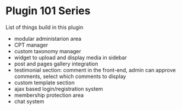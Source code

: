 # Plugin 101 Series

List of things build in this plugin

- modular administarion area
- CPT manager
- custom taxonomy manager
- widget to upload and display media in sidebar
- post and pages gallery integration
- testimonial section: comment in the front-end, admin can approve comments, select which comments to display
- custom template section
- ajax based login/registration system
- membership protection area
- chat system
